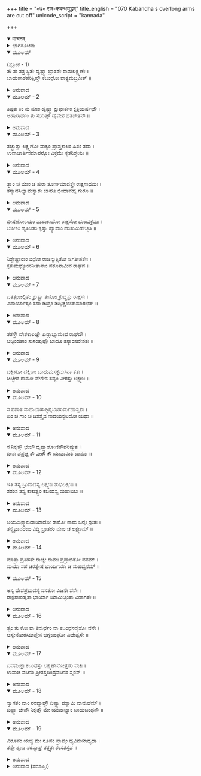 +++
title = "०७० राम-कबन्धयुद्धम्"
title_english = "070 Kabandha s overlong arms are cut off"
unicode_script = "kannada"

+++
<details open><summary>वाचनम्</summary>

<div class="audioEmbed"  caption="श्रीराम-हरिसीताराममूर्ति-घनपाठिभ्यां वचनम्" src="https://archive.org/download/Ramayana-recitation-Sriram-harisItArAmamUrti-Ghanapaati-v2/Kanda_3/Kanda_3_ARK-070-Kabandhena_Saha_Yudhdham.mp3"></div>
</details>



<details><summary>ಭಾಗಸೂಚನಾ</summary>

ಶ್ರೀರಾಮ-ಲಕ್ಷ್ಮಣರು ಪರಸ್ಪರ ವಿಚಾರಮಾಡಿ ಕಬಂಧನ ಎರಡೂ ಭುಜಗಳನ್ನು ಕತ್ತರಿಸಿಬಿಡುವುದು, ಕಬಂಧನು ಅವರನ್ನು ಸ್ವಾಗತಿಸಿದುದು
</details>

<details open><summary>ಮೂಲಮ್</summary>

(ಶ್ಲೋಕ - 1)  
ತೌ ತು ತತ್ರ ಸ್ಥಿತೌ ದೃಷ್ಟ್ವಾ ಭ್ರಾತರೌ ರಾಮಲಕ್ಷ್ಮಣೌ ।  
ಬಾಹುಪಾಶಪರಿಕ್ಷಿಪ್ತೌ ಕಬಂಧೋ ವಾಕ್ಯಮಬ್ರವೀತ್ ॥
</details>

<details><summary>ಅನುವಾದ</summary>

ತನ್ನ ಬಾಹುಪಾಶದಲ್ಲಿ ಸಿಲುಕಿ ಅಲ್ಲಿ ನಿಂತಿರುವ ಶ್ರೀರಾಮ-ಲಕ್ಷ್ಮಣರ ಕಡೆಗೆ ನೋಡಿ ಕಬಂಧನು ಹೇಳಿದನ.॥1॥
</details>

<details open><summary>ಮೂಲಮ್ - 2</summary>

ತಿಷ್ಠತಃ ಕಿಂ ನು ಮಾಂ ದೃಷ್ಟ್ವಾ ಕ್ಷುಧಾರ್ತಂ ಕ್ಷತ್ರಿಯರ್ಷಭೌ ।  
ಆಹಾರಾರ್ಥಂ ತು ಸಂದಿಷ್ಟೌ ದೈವೇನ ಹತಚೇತನೌ ॥
</details>

<details><summary>ಅನುವಾದ</summary>

ಕ್ಷತ್ರಿಯಶ್ರೇಷ್ಠ ರಾಜಕುಮಾರರೇ! ಹಸಿವಿನಿಂದ ಪೀಡಿತನಾದ ನನ್ನನ್ನು ನೋಡಿಯೂ ಏಕೆ ನಿಂತಿರುವಿರಿ? (ನನ್ನ ಬಾಯೊಳಗೆ ಬನ್ನಿರಿ) ಏಕೆಂದರೆ ದೈವವೇ ನನ್ನ ಭೋಜನಕ್ಕಾಗಿ ನಿಮ್ಮನ್ನು ಕಳಿಸಿಕೊಟ್ಟಿದೆ. ಆದ್ದರಿಂದ ನಿಮ್ಮಿಬ್ಬರ ಬುದ್ಧಿ ನಷ್ಟವಾಗಿದೆ.॥2॥
</details>

<details open><summary>ಮೂಲಮ್ - 3</summary>

ತಚ್ಛ್ರುತ್ವಾ ಲಕ್ಷ್ಮಣೋ ವಾಕ್ಯಂ ಪ್ರಾಪ್ತಕಾಲಂ ಹಿತಂ ತದಾ ।  
ಉವಾಚಾರ್ತಿಸಮಾಪನ್ನೋ ವಿಕ್ರಮೇ ಕೃತನಿಶ್ಚಯಃ ॥
</details>

<details><summary>ಅನುವಾದ</summary>

ಇದನ್ನು ಕೇಳಿ ಖೇದಗೊಂಡ ಲಕ್ಷ್ಮಣನು ಆಗ ಪರಾಕ್ರಮವನ್ನೇ ನಿಶ್ಚಯಿಸಿ, ಸಮಯೋಚಿತ ಈ ಹಿತಕರ ಮಾತನ್ನು ಹೇಳಿದನು .॥3॥
</details>

<details open><summary>ಮೂಲಮ್ - 4</summary>

ತ್ವಾಂ ಚ ಮಾಂ ಚ ಪುರಾ ತೂರ್ಣಮಾದತ್ತೇ ರಾಕ್ಷಸಾಧಮಃ ।  
ತಸ್ಮಾದಸಿಭ್ಯಾಮಸ್ಯಾಶು ಬಾಹೂ ಛಿಂದಾವಹೈ ಗುರೂ ॥
</details>

<details><summary>ಅನುವಾದ</summary>

ಅಣ್ಣಾ! ಈ ನೀಚ ರಾಕ್ಷಸನು ನನ್ನನ್ನು ಮತ್ತು ನಿನ್ನನ್ನು ಬಾಯೊಳಗೆ ಹಾಕಿಕೊಳ್ಳುವ ಮೊದಲೇ ನಾವು ನಮ್ಮ ಖಡ್ಗಗಳಿಂದ ಇವನ ಉದ್ದುದ್ದವಾದ ಬಾಹುಗಳನ್ನು ಬೇಗನೇ ಕತ್ತರಿಸಿ ಹಾಕುವಾ.॥4॥
</details>

<details open><summary>ಮೂಲಮ್ - 5</summary>

ಭೀಷಣೋಽಯಂ ಮಹಾಕಾಯೋ ರಾಕ್ಷಸೋ ಭುಜವಿಕ್ರಮಃ ।  
ಲೋಕಂ ಹ್ಯತಿಜಿತಂ ಕೃತ್ವಾ ಹ್ಯಾವಾಂ ಹಂತುಮಿಹೇಚ್ಛತಿ ॥
</details>

<details><summary>ಅನುವಾದ</summary>

ಈ ಮಹಾಕಾಯ ರಾಕ್ಷಸನು ಬಹಳ ಭೀಷಣನಾಗಿದ್ದಾನೆ. ಇವನ ಭುಜಗಳಲ್ಲೇ ಇವನ ಎಲ್ಲ ಬಲವಿದೆ ಮತ್ತು ಪರಾಕ್ರಮ ತುಂಬಿದೆ. ಇವನು ಸಮಸ್ತ ಜಗತ್ತನ್ನು ಸೋಲಿಸಿ ಈಗ ನಮ್ಮನ್ನೂ ಕೊಲ್ಲಲೂ ಬಯಸುತ್ತಿದ್ದಾನೆ.॥5॥
</details>

<details open><summary>ಮೂಲಮ್ - 6</summary>

ನಿಶ್ಚೇಷ್ಪಾನಾಂ ವಧೋ ರಾಜನ್ಕುತ್ಸಿತೋ ಜಗತೀಪತೇಃ ।  
ಕ್ರತುಮಧ್ಯೋಪನೀತಾನಾಂ ಪಶೂನಾಮಿವ ರಾಘವ ॥
</details>

<details><summary>ಅನುವಾದ</summary>

ರಾಜಾ! ರಘುನಂದನ! ಯಜ್ಞದಲ್ಲಿ ತಂದಿರುವ ಪಶುಗಳಂತೆ, ನಿಶ್ಚೇಷ್ಟ ಪ್ರಾಣಿಗಳ ವಧೆಯು ರಾಜರಿಗೆ ನಿಂದಿತವೆಂದು ತಿಳಿಸಲಾಗಿದೆ. (ಆದ್ದರಿಂದ ನಾವು ಇವನ ಪ್ರಾಣ ತೆಗೆಯಬಾರದು, ಕೇವಲ ಭುಜಗಳನ್ನೇ ಕತ್ತರಿಸಿಬಿಡಬೇಕು..॥6॥
</details>

<details open><summary>ಮೂಲಮ್ - 7</summary>

ಏತತ್ಸಂಜಲ್ಪಿತಂ ಶ್ರುತ್ವಾ ತಯೋಃ ಕ್ರುದ್ಧಸ್ತು ರಾಕ್ಷಸಃ ।  
ವಿದಾರ್ಯಾಸ್ಯಂ ತದಾ ರೌದ್ರಂ ತೌಭಕ್ಷಯಿತುಮಾರಭತ್ ॥
</details>

<details><summary>ಅನುವಾದ</summary>

ಅವರಿಬ್ಬರ ಈ ಮಾತುಕತೆ ಕೇಳಿ ಆ ರಾಕ್ಷಸನಿಗೆ ಕ್ರೋಧ ಉಂಟಾಯಿತು. ಅವನು ಭಯಂಕರ ಬಾಯಿ ತೆರೆದು ಅವರನ್ನು ತಿನ್ನಲು ಮುಂದಾದನು.॥7॥
</details>

<details open><summary>ಮೂಲಮ್ - 8</summary>

ತತಸ್ತೌ ದೇಶಕಾಲಜ್ಞೌ ಖಡ್ಗಾಭ್ಯಾಮೇವ ರಾಘವೌ ।  
ಅಚ್ಛಿಂದತಾಂ ಸುಸಂಹೃಷ್ಟೌ ಬಾಹೂ ತಸ್ಯಾಂಸದೇಶತಃ ॥
</details>

<details><summary>ಅನುವಾದ</summary>

ಇಷ್ಟರಲ್ಲೇ ದೇಶ-ಕಾಲದ ಜ್ಞಾನವುಳ್ಳ ಇಬ್ಬರೂ ರಘಪವಂಶೀ ರಾಜಕುಮಾರರು ಅತ್ಯಂತ ಹರ್ಷಗೊಂಡು ಖಡ್ಗಗಳಿಂದ ಅವನ ಎರಡೂ ಭುಜಗಳನ್ನು ತುಂಡರಿಸಿ ಬೇರ್ಪಡಿಸಿದರು.॥8॥
</details>

<details open><summary>ಮೂಲಮ್ - 9</summary>

ದಕ್ಷಿಣೋ ದಕ್ಷಿಣಂ ಬಾಹುಮಸಕ್ತಮಸಿನಾ ತತಃ ।  
ಚಿಚ್ಛೇದ ರಾಮೋ ವೇಗೇನ ಸವ್ಯಂ ವೀರಸ್ತು ಲಕ್ಷ್ಮಣಃ ॥
</details>

<details><summary>ಅನುವಾದ</summary>

ಭಗವಾನ್ ಶ್ರೀರಾಮನು ಅವನ ಬಲಭಾಗದಲ್ಲಿ ನಿಂತಿದ್ದನು. ಅವನು ತನ್ನ ಖಡ್ಗದಿಂದ ಅವನ ಬಲತೋಳನ್ನು ತಡವದೆ ವೇಗವಾಗಿ ತುಂಡರಿಸಿದನು. ಎಡಭಾಗದಲ್ಲಿ ನಿಂತಿರುವ ವೀರ ಲಕ್ಷ್ಮಣನು ಅವನ ಎಡ ಭುಜವನ್ನು ಖಡ್ಗದಿಂದ ಕತ್ತರಿಸಿಬಿಟ್ಟನು.॥9॥
</details>

<details open><summary>ಮೂಲಮ್ - 10</summary>

ಸ ಪಪಾತ ಮಹಾಬಾಹುಶ್ಛಿನ್ನಬಾಹುರ್ಮಹಾಸ್ವನಃ ।  
ಖಂ ಚ ಗಾಂ ಚ ದಿಶಶ್ಚೈವ ನಾದಯನ್ಜಲದೋ ಯಥಾ ॥
</details>

<details><summary>ಅನುವಾದ</summary>

ಭುಜಗಳು ತುಂಡಾದಾಗ ಆ ಮಹಾಬಾಹು ರಾಕ್ಷಸನು ದಶದಿಕ್ಕುಗಳನ್ನು ಪ್ರತಿಧ್ವನಿಸುತ್ತಾ ಮೇಘ ಗಂಭೀರ ಗರ್ಜನೆ ಮಾಡಿ ಪೃಥಿವೀ, ಆಕಾಶ, ದಶದಿಕ್ಕುಗಳನ್ನು ಪ್ರತಿಧ್ವನಿಸುತ್ತಾ ನೆಲಕ್ಕೊರಗಿದನು.॥10॥
</details>

<details open><summary>ಮೂಲಮ್ - 11</summary>

ಸ ನಿಕೃತ್ತೌ ಭುಜೌ ದೃಷ್ಟ್ವಾಶೋಣಿತೌಪರಿಪ್ಲುತಃ ।  
ದೀನಃ ಪಪ್ರಚ್ಛ ತೌ ವೀರೌ ಕೌ ಯುವಾಮಿತಿ ದಾನವಃ ॥
</details>

<details><summary>ಅನುವಾದ</summary>

ತನ್ನ ಭುಜಗಳು ತುಂಡಾದುದನ್ನು ನೋಡಿ, ರಕ್ತದಿಂದ ತೋಯ್ದುಹೋದ ಆ ದಾನವನು ದೀನವಾಣಿಯಲ್ಲಿ - ವೀರರೇ! ನೀವಿಬ್ಬರೂ ಯಾರು? ಎಂದು ಕೇಳಿದನು.॥11॥
</details>

<details open><summary>ಮೂಲಮ್ - 12</summary>

ಇತಿ ತಸ್ಯ ಬ್ರುವಾಣಸ್ಯ ಲಕ್ಷ್ಮಣಃ ಶುಭಲಕ್ಷಣಃ ।  
ಶಶಂಸ ತಸ್ಯ ಕಾಕುತ್ಸ್ಥಂ ಕಬಂಧಸ್ಯ ಮಹಾಬಲಃ ॥
</details>

<details><summary>ಅನುವಾದ</summary>

ಕಬಂಧನು ಹೀಗೆ ಕೇಳಿದಾಗ ಶುಭ ಲಕ್ಷಣಗಳುಳ್ಳ ಮಹಾಬಲಿ ಲಕ್ಷ್ಮಣನು ಅವನಿಗೆ ಶ್ರೀರಾಮನ ಪರಿಚಯ ಮಾಡಿ ಕೊಡಲು ಪ್ರಾರಂಭಿಸಿದನು.॥12॥
</details>

<details open><summary>ಮೂಲಮ್ - 13</summary>

ಅಯಮಿಕ್ಷ್ವಾಕುದಾಯಾದೋ ರಾಮೋ ನಾಮ ಜನೈಃ ಶ್ರುತಃ ।  
ತಸ್ಮೈವಾವರಜಂ ವಿದ್ಧಿ ಭ್ರಾತರಂ ಮಾಂ ಚ ಲಕ್ಷ್ಮಣಮ್ ॥
</details>

<details><summary>ಅನುವಾದ</summary>

ಇವರು ಇಕ್ವಾಕುವಂಶೀ ದಶರಥ ಮಹಾರಾಜರ ಪುತ್ರರು ಹಾಗೂ ಶ್ರೀರಾಮ ಎಂಬ ಹೆಸರಿನಿಂದ ವಿಖ್ಯಾತರಾಗಿದ್ದಾರೆ. ನಾನು ಇವರ ಸಹೋದರ ನನ್ನ ಹೆಸರು ಲಕ್ಷ್ಮಣ ನೆಂದು.॥13॥
</details>

<details open><summary>ಮೂಲಮ್ - 14</summary>

ಮಾತ್ರಾ ಪ್ರತಿಹತೇ ರಾಜ್ಯೇ ರಾಮಃ ಪ್ರವ್ರಾಜಿತೋ ವನಮ್ ।  
ಮಯಾ ಸಹ ಚರತ್ಯೇಷ ಭಾರ್ಯಯಾ ಚ ಮಹದ್ವನಮ್ ॥
</details>

<details open><summary>ಮೂಲಮ್ - 15</summary>

ಅಸ್ಯ ದೇವಪ್ರಭಾವಸ್ಯ ವಸತೋ ವಿಜನೇ ವನೇ ।  
ರಾಕ್ಷಸಾಪಹೃತಾ ಭಾರ್ಯಾ ಯಾಮಿಚ್ಛಂತಾ ವಿಹಾಗತೌ ॥
</details>

<details><summary>ಅನುವಾದ</summary>

ತಾಯಿ ಕೈಕೇಯಿಯಿಂದ ಇವರ ಪಟ್ಟಾಭಿಷೇಕ ತಡೆಯಲ್ಪಟ್ಟಾಗ ಇವರು ಪಿತೃವಾಕ್ಯದಂತೆ ಕಾಡಿಗೆ ಬಂದು, ನಾನು ಮತ್ತು ತನ್ನ ಪತ್ನಿಯೊಂದಿಗೆ ಈ ವಿಶಾಲ ವನದಲ್ಲಿ ಸಂಚರಿಸತೊಡಗಿದರು. ಈ ನಿರ್ಜನ ವನದಲ್ಲಿ ಇರವಾಗ ಈ ದೇವತುಲ್ಯ ಪ್ರಭಾವಶಾಲಿ ಶ್ರೀರಘುನಾಥನ ಪತ್ನಿಯನ್ನು ಯಾರೋ ರಾಕ್ಷಸನು ಕದ್ದುಕೊಂಡು ಹೋದನು. ಅವನನ್ನು ಹುಡುಕುತ್ತಾ ನಾವು ಇಲ್ಲಿ ಬಂದಿರುವೆವು.॥14-15॥
</details>

<details open><summary>ಮೂಲಮ್ - 16</summary>

ತ್ವಂ ತು ಕೋ ವಾ ಕಿಮರ್ಥಂ ವಾ ಕಬಂಧಸದೃಶೋ ವನೇ ।  
ಆಸ್ಯೇನೋರಸಿದೀಪ್ತೇನ  ಭಗ್ನಜಂಘೋ ವಿಚೇಷ್ಟಸೇ ॥
</details>

<details><summary>ಅನುವಾದ</summary>

ನೀನು ಯಾರು? ಕಬಂಧದಂತಹ ರೂಪಧರಿಸಿ ಈ ವನದಲ್ಲಿ ಏಕೆ ಬಿದ್ದಿರುವೆ? ಎದೆಯಲ್ಲಿ ಹೊಳೆಯುವ ಮುಖ, ಮುರಿದ ತೊಡೆಗಳಿಂದ ನೀನು ಏಕೆ ಆ ಕಡೆ ಈಕಡೆ ಹೊರಳಾಡುತ್ತಾ ಇರುವೆ.॥16॥
</details>

<details open><summary>ಮೂಲಮ್ - 17</summary>

ಏವಮುಕ್ತಃ ಕಬಂಧಸ್ತು ಲಕ್ಷ್ಮಣೇನೋತ್ತರಂ ವಚಃ ।  
ಉವಾಚ ವಚನಂ ಪ್ರೀತಸ್ತದಿಂದ್ರವಚನಂ ಸ್ಮರನ್ ॥
</details>

<details><summary>ಅನುವಾದ</summary>

ಲಕ್ಷ್ಮಣನು ಹೀಗೆ ಕೇಳಿದಾಗ ಕಬಂಧನಿಗೆ ಇಂದ್ರನು ಹೇಳಿದ ಮಾತು ನೆನಪಾಯಿತು. ಆದ್ದರಿಂದ ಅವನು ಬಹಳ ಸಂತೋಷಗೊಂಡು ಲಕ್ಷ್ಮಣನಿಗೆ ಹೀಗೆ ಉತ್ತರಿಸಿದನು.॥17॥
</details>

<details open><summary>ಮೂಲಮ್ - 18</summary>

ಸ್ವಾಗತಂ ವಾಂ ನರವ್ಯಾಘ್ರೌ ದಿಷ್ಟ್ಯಾ ಪಶ್ಯಾಮಿ ವಾಮಹಮ್ ।  
ದಿಷ್ಟ್ಯಾ ಚೇವೌ ನಿಕೃತ್ತೌ ಮೇ ಯುವಾಭ್ಯಾಂ ಬಾಹುಬಂಧನೌ ॥
</details>

<details><summary>ಅನುವಾದ</summary>

ಪುರುಷಸಿಂಹ ವೀರರೇ! ನಿಮ್ಮಿಬ್ಬರಿಗೂ ಸ್ವಾಗತವು. ದೊಡ್ಡ ಭಾಗ್ಯದಿಂದ ನನಗೆ ನಿಮ್ಮ ದರ್ಶನ ಲಭಿಸಿತು. ಈ ನನ್ನ ಎರಡು ಭುಜಗಳೇ ನನಗೆ ಬಂಧನವಾಗಿತ್ತು. ನೀವು ಇವನ್ನು ತುಂಡರಿಸಿದುದು ಸೌಭಾಗ್ಯದ ಮಾತಾಗಿದೆ.॥18॥
</details>

<details open><summary>ಮೂಲಮ್ - 19</summary>

ವಿರೂಪಂ ಯಚ್ಚ ಮೇ ರೂಪಂ ಪ್ರಾಪ್ತಂ ಹ್ಯವಿನಯಾದ್ಯಥಾ ।  
ತನ್ಮೇ ಶೃಣು ನರವ್ಯಾಘ್ರ  ತತ್ತ್ವತಃ  ಶಂಸತಸ್ತವ ॥
</details>

<details><summary>ಅನುವಾದ</summary>

ನರಶ್ರೇಷ್ಠ ಶ್ರೀರಾಮ! ನನಗೆ ಉಂಟಾದ ಕುರೂಪದ ಕಾರಣ ನನ್ನ ಅವಿನಯದ ಫಲವಾಗಿದೆ. ಇದೆಲ್ಲ ಹೇಗಾಯಿತು? ಆ ಪ್ರಸಂಗವನ್ನು ನಿಮಗೆ ನಾನು ಸರಿಯಾಗಿ ತಿಳಿಸುತ್ತೇನೆ, ನನ್ನಿಂದ ಕೇಳಿರಿ.॥19॥
</details>

<details><summary>ಅನುವಾದ (ಸಮಾಪ್ತಿಃ)</summary>

ಶ್ರೀ ವಾಲ್ಮೀಕಿವಿರಚಿತ ಆರ್ಷರಾಮಾಯಣ ಆದಿಕಾವ್ಯದ ಅರಣ್ಯಕಾಂಡದಲ್ಲಿ ಎಪ್ಪತ್ತನೆಯ ಸರ್ಗ ಸಂಪೂರ್ಣವಾಯಿತು.॥70॥
</details>
